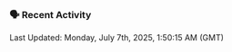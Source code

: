 ### 🗣 Recent Activity

<!--RECENT_ACTIVITY:last_update-->
Last Updated: Monday, July 7th, 2025, 1:50:15 AM (GMT)
<!--RECENT_ACTIVITY:last_update_end-->
<!--RECENT_ACTIVITY:start-->
<!--RECENT_ACTIVITY:end-->

